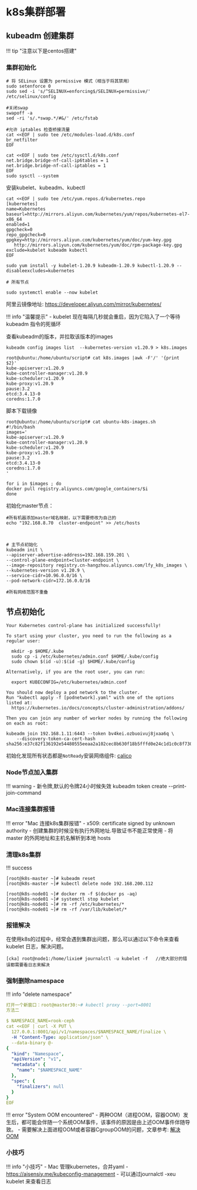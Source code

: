 # k8s集群部署

## kubeadm 创建集群

!!! tip "注意以下是centos搭建"


### 集群初始化
```shell
# 将 SELinux 设置为 permissive 模式（相当于将其禁用）
sudo setenforce 0
sudo sed -i 's/^SELINUX=enforcing$/SELINUX=permissive/' /etc/selinux/config

#关闭swap
swapoff -a  
sed -ri 's/.*swap.*/#&/' /etc/fstab

#允许 iptables 检查桥接流量
cat <<EOF | sudo tee /etc/modules-load.d/k8s.conf
br_netfilter
EOF

cat <<EOF | sudo tee /etc/sysctl.d/k8s.conf
net.bridge.bridge-nf-call-ip6tables = 1
net.bridge.bridge-nf-call-iptables = 1
EOF
sudo sysctl --system
```

安装kubelet、kubeadm、kubectl
```shell
cat <<EOF | sudo tee /etc/yum.repos.d/kubernetes.repo
[kubernetes]
name=Kubernetes
baseurl=http://mirrors.aliyun.com/kubernetes/yum/repos/kubernetes-el7-x86_64
enabled=1
gpgcheck=0
repo_gpgcheck=0
gpgkey=http://mirrors.aliyun.com/kubernetes/yum/doc/yum-key.gpg
   http://mirrors.aliyun.com/kubernetes/yum/doc/rpm-package-key.gpg
exclude=kubelet kubeadm kubectl
EOF

sudo yum install -y kubelet-1.20.9 kubeadm-1.20.9 kubectl-1.20.9 --disableexcludes=kubernetes

# 所有节点

sudo systemctl enable --now kubelet

```

阿里云镜像地址: https://developer.aliyun.com/mirror/kubernetes/




!!! info "温馨提示"
    - kubelet 现在每隔几秒就会重启，因为它陷入了一个等待 kubeadm 指令的死循环

查看kubeadm的版本，并拉取该版本的images

```
kubeadm config images list  --kubernetes-version v1.20.9 > k8s.images

root@ubuntu:/home/ubuntu/script# cat k8s.images |awk -F'/' '{print $2}'
kube-apiserver:v1.20.9
kube-controller-manager:v1.20.9
kube-scheduler:v1.20.9
kube-proxy:v1.20.9
pause:3.2
etcd:3.4.13-0
coredns:1.7.0
```
脚本下载镜像
```
root@ubuntu:/home/ubuntu/script# cat ubuntu-k8s-images.sh
#!/bin/bash
images='
kube-apiserver:v1.20.9
kube-controller-manager:v1.20.9
kube-scheduler:v1.20.9
kube-proxy:v1.20.9
pause:3.2
etcd:3.4.13-0
coredns:1.7.0
'

for i in $images ; do
docker pull registry.aliyuncs.com/google_containers/$i
done
```

初始化master节点：
```
#所有机器添加master域名映射，以下需要修改为自己的
echo "192.168.8.70  cluster-endpoint" >> /etc/hosts



# 主节点初始化
kubeadm init \
--apiserver-advertise-address=192.168.159.201 \
--control-plane-endpoint=cluster-endpoint \
--image-repository registry.cn-hangzhou.aliyuncs.com/lfy_k8s_images \
--kubernetes-version v1.20.9 \
--service-cidr=10.96.0.0/16 \
--pod-network-cidr=172.16.0.0/16

#所有网络范围不重叠
```


## 节点初始化

```
Your Kubernetes control-plane has initialized successfully!

To start using your cluster, you need to run the following as a regular user:

  mkdir -p $HOME/.kube
  sudo cp -i /etc/kubernetes/admin.conf $HOME/.kube/config
  sudo chown $(id -u):$(id -g) $HOME/.kube/config

Alternatively, if you are the root user, you can run:

  export KUBECONFIG=/etc/kubernetes/admin.conf

You should now deploy a pod network to the cluster.
Run "kubectl apply -f [podnetwork].yaml" with one of the options listed at:
  https://kubernetes.io/docs/concepts/cluster-administration/addons/

Then you can join any number of worker nodes by running the following on each as root:

kubeadm join 192.168.1.11:6443 --token bv4kei.ozbuoivuj8jxaa6q \
	--discovery-token-ca-cert-hash sha256:e37c82f136192e54480555eeaa2a102cec8b630f18b5fffd0e24c1d1c0c8f730
```



初始化发现所有状态都是`NotReady`安装网络组件: [calico](https://projectcalico.docs.tigera.io/getting-started/kubernetes/quickstart)




### Node节点加入集群
!!! warning 
    - 新令牌,默认的令牌24小时候失效
    kubeadm token create --print-join-command  


### Mac连接集群报错
!!! error "Mac 连接k8s集群报错"
    - x509: certificate signed by unknown authority
    - 创建集群的时候没有执行外网地址.导致证书不能正常使用
    - 将 master 的外网地址和主机名解析到本地 hosts


### 清理k8s集群
!!! success

```
[root@k8s-master ~]# kubeadm reset
[root@k8s-master ~]# kubectl delete node 192.168.200.112

[root@k8s-node01 ~]# docker rm -f $(docker ps -aq)
[root@k8s-node01 ~]# systemctl stop kubelet
[root@k8s-node01 ~]# rm -rf /etc/kubernetes/*
[root@k8s-node01 ~]# rm -rf /var/lib/kubelet/*
```


### 报错解决

在使用k8s的过程中，经常会遇到集群出问题，那么可以通过以下命令来查看kubelet 日志，解决问题。
```shell
[cka] root@node1:/home/lixie# journalctl -u kubelet -f   //绝大部分的错误都需要看日志来解决
```


### 强制删除namespace

!!! info "delete namespace"

```yaml
打开一个新窗口：root@master30:~# kubectl proxy --port=8001
方法二

$ NAMESPACE_NAME=rook-ceph
cat <<EOF | curl -X PUT \
  127.0.0.1:8001/api/v1/namespaces/$NAMESPACE_NAME/finalize \
  -H "Content-Type: application/json" \
  --data-binary @-
{
  "kind": "Namespace",
  "apiVersion": "v1",
  "metadata": {
    "name": "$NAMESPACE_NAME"
  },
  "spec": {
    "finalizers": null
  }
}
EOF
```



!!! error "System OOM encountered"
    - 两种OOM（进程OOM，容器OOM）发生后，都可能会伴随一个系统OOM事件，该事件的原因是由上述OOM事件伴随导致。
    - 需要解决上面进程OOM或者容器CgroupOOM的问题，文章参考: [解决OOM](https://caryyu.top/posts/%E8%AE%BA%E4%B8%80%E6%AC%A1-K8S-%E7%9A%84-Worker-%E8%8A%82%E7%82%B9%E4%BF%AE%E5%A4%8D%E7%BB%8F%E5%8E%86/)





### 小技巧

!!! info "小技巧"
    - Mac 管理kubernetes，合并yaml 
    - https://aisensiy.me/kubeconfig-management
    - 可以通过journalctl -xeu kubelet 来查看日志


